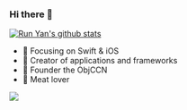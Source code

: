 ### Hi there 👋

[![Run Yan's github stats](https://github-readme-stats.vercel.app/api?username=runyan)](https://github.com/anuraghazra/github-readme-stats)

- :orange_book: Focusing on Swift & iOS
- :hammer: Creator of applications and frameworks
- :ram: Founder the ObjCCN
- :meat_on_bone: Meat lover

[![](https://github-readme-stats.vercel.app/api/top-langs/?username=runyan&layout=compact)](https://github.com/runyan)

<!--
**runyan/runyan** is a ✨ _special_ ✨ repository because its `README.md` (this file) appears on your GitHub profile.

Here are some ideas to get you started:

- 🔭 I’m currently working on ...
- 🌱 I’m currently learning ...
- 👯 I’m looking to collaborate on ...
- 🤔 I’m looking for help with ...
- 💬 Ask me about ...
- 📫 How to reach me: ...
- 😄 Pronouns: ...
- ⚡ Fun fact: ...
-->
